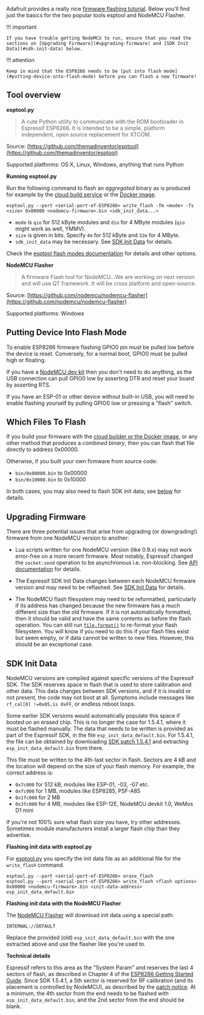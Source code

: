 Adafruit provides a really nice [firmware flashing tutorial](https://learn.adafruit.com/building-and-running-micropython-on-the-esp8266/flash-firmware).  Below you'll find just the basics for the two popular tools esptool and NodeMCU Flasher.

!!! important

    If you have trouble getting NodeMCU to run, ensure that you read the sections on [Upgrading Firmware](#upgrading-firmware) and [SDK Init Data](#sdk-init-data) below.

!!! attention

    Keep in mind that the ESP8266 needs to be [put into flash mode](#putting-device-into-flash-mode) before you can flash a new firmware!

## Tool overview

**esptool.py**
> A cute Python utility to communicate with the ROM bootloader in Espressif ESP8266. It is intended to be a simple, platform independent, open source replacement for XTCOM.

Source: [https://github.com/themadinventor/esptool](https://github.com/themadinventor/esptool)

Supported platforms: OS X, Linux, Windows, anything that runs Python

**Running esptool.py**

Run the following command to flash an *aggregated* binary as is produced for example by the [cloud build service](build.md#cloud-build-service) or the [Docker image](build.md#docker-image).

`esptool.py --port <serial-port-of-ESP8266> write_flash -fm <mode> -fs <size> 0x00000 <nodemcu-firmware>.bin <sdk_init_data...>`

- `mode` is `qio` for 512&nbsp;kByte modules and `dio` for 4&nbsp;MByte modules (`qio` might work as well, YMMV).
- `size` is given in bits. Specify `4m` for 512&nbsp;kByte and `32m` for 4&nbsp;MByte.
- `sdk_init_data` may be necessary.  See [SDK Init Data](#sdk-init-data) for details.

Check the [esptool flash modes documentation](https://github.com/themadinventor/esptool#flash-modes) for details and other options.

**NodeMCU Flasher**
> A firmware Flash tool for NodeMCU...We are working on next version and will use QT framework. It will be cross platform and open-source.

Source: [https://github.com/nodemcu/nodemcu-flasher](https://github.com/nodemcu/nodemcu-flasher)

Supported platforms: Windows

## Putting Device Into Flash Mode

To enable ESP8266 firmware flashing GPIO0 pin must be pulled low before the device is reset. Conversely, for a normal boot, GPIO0 must be pulled high or floating.

If you have a [NodeMCU dev kit](https://github.com/nodemcu/nodemcu-devkit-v1.0) then you don't need to do anything, as the USB connection can pull GPIO0 low by asserting DTR and reset your board by asserting RTS.

If you have an ESP-01 or other device without built-in USB, you will need to enable flashing yourself by pulling GPIO0 low or pressing a "flash" switch.

## Which Files To Flash

If you build your firmware with the [cloud builder or the Docker image](build.md), or any other method that produces a *combined binary*, then you can flash that file directly to address 0x00000.

Otherwise, if you built your own firmware from source code:

- `bin/0x00000.bin` to 0x00000
- `bin/0x10000.bin` to 0x10000

In both cases, you may also need to flash SDK init data; see [below](#sdk-init-data) for details.

## Upgrading Firmware

There are three potential issues that arise from upgrading (or downgrading!) firmware from one NodeMCU version to another:

* Lua scripts written for one NodeMCU version (like 0.9.x) may not work error-free on a more recent firmware.  Most notably, Espressif changed the `socket:send` operation to be asynchronous i.e. non-blocking. See [API documentation](modules/net.md#netsocketsend) for details.

* The Espressif SDK Init Data changes between each NodeMCU firmware version and may need to be reflashed.  See [SDK Init Data](#sdk-init-data) for details.

* The NodeMCU flash filesystem may need to be reformatted, particularly if its address has changed because the new firmware has a much different size than the old firmware.  If it is not automatically formatted, then it should be valid and have the same contents as before the flash operation. You can still run [`file.format()`](modules/file.md#fileformat) to re-format your flash filesystem. You will know if you need to do this if your flash files exist but seem empty, or if data cannot be written to new files. However, this should be an exceptional case.

## SDK Init Data

NodeMCU versions are compiled against specific versions of the Espressif SDK.  The SDK reserves space in flash that is used to store calibration and other data.  This data changes between SDK versions, and if it is invalid or not present, the code may not boot at all.  Symptoms include messages like `rf_cal[0] !=0x05,is 0xFF`, or endless reboot loops.

Some earlier SDK versions would automatically populate this space if booted on an erased chip.  This is no longer the case for 1.5.4.1, where it must be flashed manually.  The data that needs to be written is provided as part of the Espressif SDK, in the file `esp_init_data_default.bin`.  For 1.5.4.1, the file can be obtained by downloading [SDK patch 1.5.4.1](http://bbs.espressif.com/download/file.php?id=1572) and extracting `esp_init_data_default.bin` from there.

This file must be written to the 4th-last sector in flash.  Sectors are 4&nbsp;kB and the location will depend on the size of your flash memory.  For example, the correct address is:

- `0x7c000` for 512 kB, modules like ESP-01, -03, -07 etc.
- `0xfc000` for 1 MB, modules like ESP8285, PSF-A85
- `0x1fc000` for 2 MB
- `0x3fc000` for 4 MB, modules like ESP-12E, NodeMCU devkit 1.0, WeMos D1 mini

If you're not 100% sure what flash size you have, try other addresses.  Sometimes module manufacturers install a larger flash chip than they advertise.

**Flashing init data with esptool.py**

For [esptool.py](https://github.com/themadinventor/esptool) you specify the init data file as an additional file for the `write_flash` command.

```
esptool.py --port <serial-port-of-ESP8266> erase_flash
esptool.py --port <serial-port-of-ESP8266> write_flash <flash options> 0x00000 <nodemcu-firmware>.bin <init-data-address> esp_init_data_default.bin
```

**Flashing init data with the NodeMCU Flasher**

The [NodeMCU Flasher](https://github.com/nodemcu/nodemcu-flasher) will download init data using a special path:
```
INTERNAL://DEFAULT
```

Replace the provided (old) `esp_init_data_default.bin` with the one extracted above and use the flasher like you're used to.


**Technical details**

Espressif refers to this area as the "System Param" and reserves the last 4 sectors of flash, as described in Chapter 4 of the [ESP8266 Getting Started Guide](https://espressif.com/en/support/explore/get-started/esp8266/getting-started-guide).  Since SDK 1.5.4.1, a 5th sector is reserved for RF calibration (and its placement is controlled by NodeMCU), as described by the [patch notice](http://bbs.espressif.com/viewtopic.php?f=46&t=2407).  At a minimum, the 4th sector from the end needs to be flashed with `esp_init_data_default.bin`, and the 2nd sector from the end should be blank.

